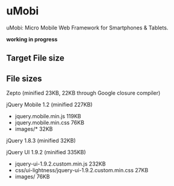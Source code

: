 uMobi
==============
uMobi: Micro Mobile Web Framework for Smartphones & Tablets.

**working in progress**


Target File size
----------------



File sizes
----------

Zepto (minified 23KB, 22KB through Google closure compiler)

jQuery Mobile 1.2 (minified 227KB)

- jquery.mobile.min.js 119KB
- jquery.mobile.min.css 76KB
- images/* 32KB

jQuery 1.8.3 (minified 32KB)

jQuery UI 1.9.2 (minified 335KB)

- jquery-ui-1.9.2.custom.min.js 232KB
- css/ui-lightness/jquery-ui-1.9.2.custom.min.css 27KB
- images/   76KB

